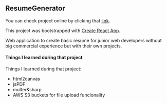 ## ResumeGenerator

You can check project online by clicking that [link](https://resume-generatoor.herokuapp.com/).

This project was bootstrapped with [Create React App](https://github.com/facebook/create-react-app).

Web application to create basic resume for junior web developers without big commercial experience but with their own projects.

#### Things I learned during that project

Things I learned during that project:

- html2canvas
- jsPDF
- multer&sharp
- AWS S3 buckets for file upload funcionality
